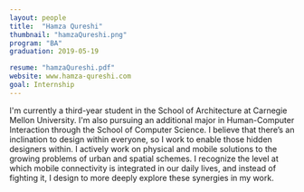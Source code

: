 ```yaml
---
layout: people
title:  "Hamza Qureshi"
thumbnail: "hamzaQureshi.png"
program: "BA"
graduation: 2019-05-19

resume: "hamzaQureshi.pdf"
website: www.hamza-qureshi.com
goal: Internship
---
```


I'm currently a third-year student in the School of Architecture at Carnegie Mellon University. I'm also pursuing an additional major in Human-Computer Interaction through the School of Computer Science. I believe that there’s an inclination to design within everyone, so I work to enable those hidden designers within. I actively work on physical and mobile solutions to the growing problems of urban and spatial schemes. I recognize the level at which mobile connectivity is integrated in our daily lives, and instead of fighting it, I design to more deeply explore these synergies in my work.
